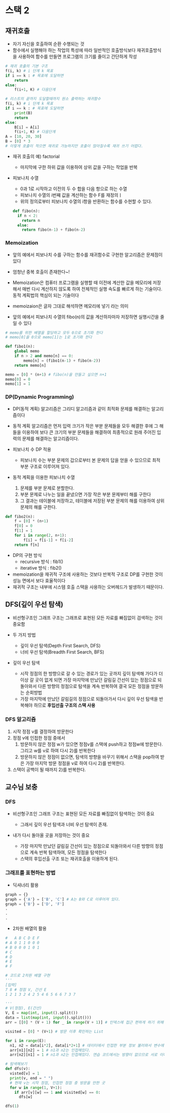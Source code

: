 # 스택 2

## 재귀호출

- 자기 자신을 호출하여 순환 수행되는 것
- 함수에서 실행해야 하는 작업의 특성에 따라 일반적인 호출방식보다 재귀호출방식을 사용하여 함수를 만들면 프로그램의 크기를 줄이고 간단하게 작성

```python
# 재귀 호출의 기본 구조
f(i, k) # i 단계 k 목표
if i == k : # 목표에 도달하면
    return
else:
    f(i+1, K) # 다음단계
```

```python
# 리스트의 끝까지 도달할때까지 원소 출력하는 재귀함수
f(i, k) # i 단계 k 목표
if i == k : # 목표에 도달하면
    print(B)
    return
else:
    B[i] = A[i]
    f(i+1, K) # 다음단계
A = [10, 20, 30]
B = [0] * 3
# 이렇게 호출이 적으면 재귀로 가능하지만 호출이 많아질수록 재귀 쓰기 어렵다.
```

- 재귀 호출의 예) factorial

  - 마지막에 구한 하위 값을 이용하여 상위 값을 구하는 작업을 반복

- 피보나치 수열
  - 0과 1로 시작하고 이전의 두 수 합을 다음 항으로 하는 수열
  - 피보나치 수열의 i번째 값을 계산하는 함수 F를 재정의ㅣ
  - 위의 정의로부터 피보나치 수열의 i항을 반환하는 함수를 수현할 수 있다.
  ```python
  def fibo(n):
    if n < 2:
      return n
    else:
      return fibo(n-1) + fibo(n-2)
  ```

### Memoization

- 앞의 예에서 피보나치 수를 구하는 함수를 재귀함수로 구현한 알고리즘은 문제점이 있다
- 엄청난 중복 호출이 존재한다~!
- Memoization은 컴퓨터 프로그램을 실행할 때 이전에 계산한 값을 메모리에 저장해서 매번 다시 계산하지 않도록 하여 전체적인 실행 속도를 빠르게 하는 기술이다. 동적 계획법의 핵심이 되는 기술이다

- memoizaion은 글자 그대로 해석하면 메모리에 넣기 라는 의미

- 앞의 예에서 피보나치 수열의 fibo(n)의 값을 계산하자마자 저장하면 실행시간을 줄일 수 있다

```python
# memo를 위한 배열을 할당하고 모두 0으로 초기화 한다
# memo[0]을 0으로 memo[1]는 1로 초기화 한다

def fibo1(n):
    global memo
    if n > 2 and memo[n] == 0:
        memo[n] = (fibo1(n-1) + fibo(n-2))
    return memo[n]

memo = [0] * (n+1) # fibo(n)을 만들고 싶으면 n+1
memo[0] = 0
memo[1] = 1
```

### DP(Dynamic Programming)

- DP(동적 계획) 알고리즘은 그리디 알고리즘과 같이 최적화 문제를 해결하는 알고리즘이다
- 동적 계획 알고리즘은 먼저 입력 크기가 작은 부분 문제들을 모두 해결한 후에 그 해들을 이용하여 보다 큰 크기의 부분 문제들을 해결하여 최종적으로 원래 주어진 입력의 문제를 해결하는 알고리즘이다.
- 피보나치 수 DP 적용

  - 피보나치 수는 부분 문제의 갑으로부터 본 문제의 답을 얻을 수 있으므로 최적 부분 구조로 이루어져 있다.

- 동적 계획을 이용한 피보나치 수열
  1. 문제를 부분 문제로 분할한다.
  2. 부분 문제로 나누는 일을 끝냈으면 가장 작은 부분 문제부터 해를 구한다
  3. 그 결과는 테이블에 저장하고, 테이블에 저장된 부분 문제의 해를 이용하여 상위 문제의 해를 구한다.

```python
def fibo2(n):
    f = [0] * (n+1)
    f[0] = 0
    f[1] = 1
    for i in range(2, n+1):
        f[i] = f[i-1] + f[i-2]
    return f[n]
```

- DP의 구현 방식
  - recursive 방식 : fib1()
  - iterative 방식 : fib2()
- memoization을 재귀적 구조에 사용하는 것보다 반복적 구조로 DP를 구현한 것이 성능 면에서 보다 효율적이다
- 재귀적 구조는 내부에 시스템 호출 스택을 사용하는 오버헤드가 발생하기 때문이다.

## DFS(깊이 우선 탐색)

- 비선형구조인 그래프 구조는 그래프로 표현된 모든 자료를 빠짐없이 검색하는 것이 중요함
- 두 가지 방법

  - 깊이 우선 탐색(Depth First Search, DFS)
  - 너비 우선 탐색(Breadth First Search, BFS)

- 깊이 우선 탐색
  - 시작 정점의 한 방향으로 갈 수 있는 경로가 있는 곳까지 깊이 탐색해 가다가 더 이상 갈 곳이 없게 되면 가장 마지막에 만났던 갈림길 간선이 있는 정점으로 되돌아와서 다른 방향의 정점으로 탐색을 계속 반복하여 결국 모든 정점을 방문하는 순회방법
  - 가장 마지막에 만났던 갈림길의 정점으로 되돌아가서 다시 깊이 우선 탐색을 반복해야 하므로 **후입선출 구조의 스택 사용**

### DFS 알고리즘

1. 시작 정점 v를 결정하여 방문한다
2. 정점 v에 인접한 정점 중에서
   1. 방문하지 않은 정점 w가 있으면 정점v를 스택에 push하고 정점w에 방문한다. 그리고 w를 v로 하여 다시 2)를 반복한다
   2. 방문하지 않은 정점이 없으면, 탐색의 방향을 바꾸기 위해서 스택을 pop하여 받은 가장 마지막 방문 정점을 v로 하여 다시 2)를 반복한다.
3. 스택이 공백이 될 때까지 2)를 반복한다.

## 교수님 보충

### DFS

- 비선형구조인 그래프 구조는 표현된 모든 자료를 빠짐없이 탐색하는 것이 중요

  - 그래서 깊이 우선 탐색과 너비 우선 탐색이 존재.

- 내가 다시 돌아올 곳을 저장하는 것이 중요
  - 가장 마지막 만났던 갈림길 간선이 있는 정점으로 되돌아와서 다른 방향의 정점으로 계속 반복 탐색하여, 모든 정점을 탐색한다
  - 스택의 후입선출 구조 또는 재귀호출을 이용하게 된다.

### 그래프를 표현하는 방법

- 딕셔너리 활용

```python
graph = {}
graph = {'A'} = ['B', 'C'] # A는 B와 C로 이루어져 있다.
graph = {'B'} = ['D', 'F']
.
.
.

```

- 2차원 배열의 활용

```python
#   A B C D E F
# A 0 1 1 0 0 0
# B 0 0 0 1 0 1
# C
# D
# E
# F
```

```python
# 코드로 2차원 배열 구현
'''
[입력]
7 8 # 정점 V, 간선 E
1 2 1 3 2 4 2 5 4 6 5 6 6 7 3 7

'''
# V(정점), E(간선)
V, E = map(int, input().split())
data = list(map(int, input().split()))
arr = [[0] * (V + 1) for _ in range(V + 1)] # 인덱스에 접근 편하게 하기 위해 정점 V보다 하나 많게 만듦

visited = [0] * (V+1) # 방문 이후 확인하는 List

for i in range(E):
  n1, n2 = data[i*2], data[i*2+1] # 데이터에서 인접한 부분 정보 불러와서 변수에 저장0 1, 2 3, 4 5
  arr[n1][n2] = 1 # n1과 n2는 인접해있다.
  arr[n2][n1] = 1 # n1과 n2는 인접해있다. 연습 코드에서는 방향이 없으므로 서로 이어주어야 한다.

# 탐색해보기
def dfs(v):
  visted[v] = 1
  print(v, end = " ")
  # 현재 v는 시작 정점, 인접한 정점 중 방문을 안한 곳
  for w in range(1, V+1):
    if arr[v][w] == 1 and visited[w] == 0:
      dfs[w]

dfs(1)

```
